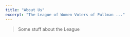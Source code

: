 ```yaml
---
title: "About Us"
excerpt: "The League of Women Voters of Pullman ..."
---
```


> Some stuff about the League
